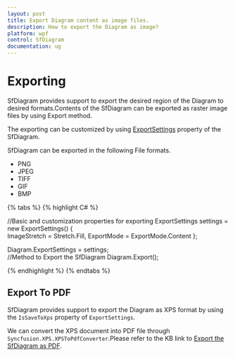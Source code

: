 ```yaml
---
layout: post
title: Export Diagram content as image files.
description: How to export the Diagram as image?
platform: wpf
control: SfDiagram
documentation: ug
---
```


# Exporting

SfDiagram provides support to export the desired region of the Diagram to desired formats.Contents of the SfDiagram can be exported as raster image files by using Export method. 

The exporting can be customized by using [ExportSettings](https://help.syncfusion.com/cr/cref_files/wpf/sfdiagram/Syncfusion.SfDiagram.WPF~Syncfusion.UI.Xaml.Diagram.ExportSettings_members.html) property of the SfDiagram.

SfDiagram can be exported in the following File formats.

* PNG
* JPEG
* TIFF
* GIF
* BMP

{% tabs %}
{% highlight C# %}

//Basic and customization properties for exporting
ExportSettings settings = new ExportSettings()
  {  
   ImageStretch = Stretch.Fill,
   ExportMode = ExportMode.Content
  }; 
   
Diagram.ExportSettings = settings;         
//Method to Export the SfDiagram
Diagram.Export();

{% endhighlight %}
{% endtabs %}

## Export To PDF

SfDiagram provides support to export the Diagram as XPS format by using the `IsSaveToXps` property of `ExportSettings`.

We can convert the XPS document into PDF file through `Syncfusion.XPS.XPSToPdfConverter`.Please refer to the KB link to [Export the SfDiagram as PDF](https://www.syncfusion.com/kb/8494/how-to-export-the-diagram-as-pdf).